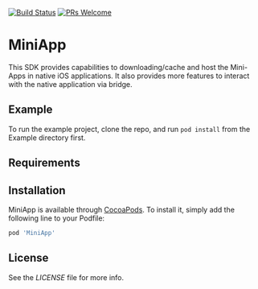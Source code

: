[![Build Status](https://travis-ci.org/rakutentech/ios-miniapp.svg?branch=master)](https://travis-ci.org/rakutentech/ios-miniapp)
[![PRs Welcome](https://img.shields.io/badge/PRs-welcome-brightgreen.svg?style=flat-square)](http://makeapullrequest.com)

# MiniApp

This SDK provides capabilities to downloading/cache and host the Mini-Apps in native iOS applications. It also provides more features to interact with the native application via bridge.

## Example

To run the example project, clone the repo, and run `pod install` from the Example directory first.

## Requirements

## Installation

MiniApp is available through [CocoaPods](https://cocoapods.org). To install
it, simply add the following line to your Podfile:

```ruby
pod 'MiniApp'
```

## License

See the *LICENSE* file for more info.